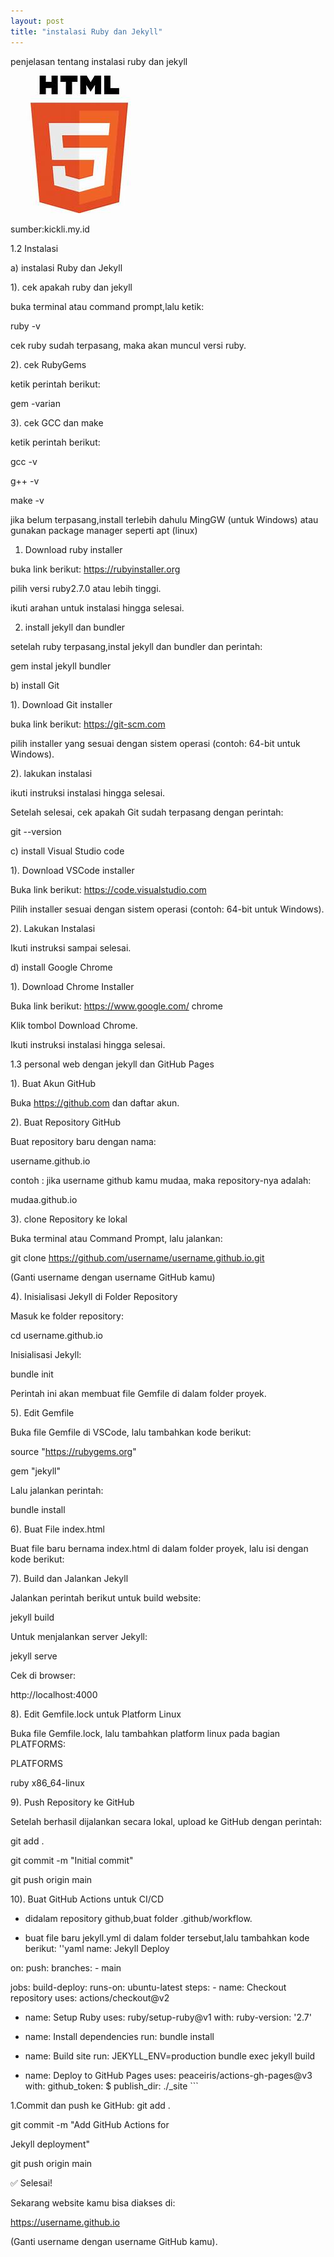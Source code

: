 ```yaml
---
layout: post
title: "instalasi Ruby dan Jekyll"
---
```


penjelasan tentang instalasi ruby dan jekyll

![markdown](/assets/images/move.jpg)

sumber:kickli.my.id

1.2 Instalasi 


a) instalasi Ruby dan Jekyll

1). cek apakah ruby dan jekyll 

buka terminal atau command prompt,lalu ketik:

ruby -v 

cek ruby sudah terpasang, maka akan muncul versi ruby.

2). cek RubyGems

ketik perintah berikut:

gem -varian

3). cek GCC dan make

ketik perintah berikut:

gcc -v

g++ -v

make -v

jika belum terpasang,install terlebih dahulu MingGW (untuk Windows) atau gunakan package manager seperti apt (linux)

1. Download ruby installer

buka link berikut: https://rubyinstaller.org

pilih versi ruby2.7.0 atau lebih tinggi.

ikuti arahan untuk instalasi hingga selesai.

2. install jekyll dan bundler

setelah ruby terpasang,instal jekyll dan bundler dan perintah:

gem instal jekyll bundler

b) install Git

1). Download Git installer

buka link berikut: https://git-scm.com

pilih installer yang sesuai dengan sistem operasi (contoh: 64-bit untuk Windows).

2). lakukan instalasi

ikuti instruksi instalasi hingga selesai.

Setelah selesai, cek apakah Git sudah terpasang dengan perintah:

git --version

c) install Visual Studio code 

1). Download VSCode installer

Buka link berikut: https://code.visualstudio.com

Pilih installer sesuai dengan sistem operasi (contoh: 64-bit untuk Windows).

2). Lakukan Instalasi

Ikuti instruksi sampai selesai. 

d) install Google Chrome

1). Download Chrome Installer                            

Buka link berikut: https://www.google.com/ chrome

Klik tombol Download Chrome.

Ikuti instruksi instalasi hingga selesai.

1.3 personal web dengan jekyll dan GitHub Pages

1). Buat Akun GitHub

Buka https://github.com dan daftar akun.

2). Buat Repository GitHub

Buat repository baru dengan nama:

 username.github.io

 contoh : jika username github kamu mudaa, maka repository-nya adalah:

 mudaa.github.io

3). clone Repository ke lokal

Buka terminal atau Command Prompt, lalu jalankan:

git clone https://github.com/username/username.github.io.git

(Ganti username dengan username GitHub kamu)

4). Inisialisasi Jekyll di Folder Repository

Masuk ke folder repository:

cd username.github.io

Inisialisasi Jekyll:

bundle init

Perintah ini akan membuat file Gemfile di dalam folder proyek.

5). Edit Gemfile

Buka file Gemfile di VSCode, lalu tambahkan kode berikut:

source "https://rubygems.org"

gem "jekyll"

Lalu jalankan perintah:

bundle install

6). Buat File index.html

Buat file baru bernama index.html di dalam folder proyek, lalu isi dengan kode berikut:


7). Build dan Jalankan Jekyll

Jalankan perintah berikut untuk build website:

jekyll build

Untuk menjalankan server Jekyll:

jekyll serve

Cek di browser:

http://localhost:4000

8). Edit Gemfile.lock untuk Platform Linux

Buka file Gemfile.lock, lalu tambahkan platform linux pada bagian PLATFORMS:

PLATFORMS

  ruby
  x86_64-linux

9). Push Repository ke GitHub

Setelah berhasil dijalankan secara lokal, upload ke GitHub dengan perintah:

git add .

git commit -m "Initial commit"

git push origin main

10). Buat GitHub Actions untuk CI/CD

  - didalam repository github,buat folder .github/workflow.

  - buat file baru jekyll.yml di dalam folder tersebut,lalu tambahkan kode berikut:
     ''yaml name: Jekyll Deploy

on: push: branches: - main

jobs: build-deploy: runs-on: ubuntu-latest steps: - name: Checkout repository uses: actions/checkout@v2

  - name: Setup Ruby
    uses: ruby/setup-ruby@v1
    with:
      ruby-version: '2.7'

  - name: Install dependencies
    run: bundle install

  - name: Build site
    run: JEKYLL_ENV=production bundle exec jekyll build

  - name: Deploy to GitHub Pages
    uses: peaceiris/actions-gh-pages@v3
    with:
      github_token: $
      publish_dir: ./_site ```

1.Commit dan push ke GitHub:
git add .

git commit -m "Add GitHub Actions for 

Jekyll deployment"

git push origin main

✅ Selesai!

Sekarang website kamu bisa diakses di:

https://username.github.io

(Ganti username dengan username GitHub kamu).